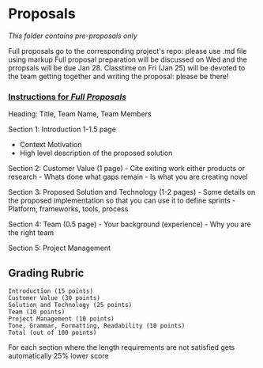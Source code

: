# Proposals

*This folder contains pre-proposals only*

Full proposals go to the corresponding project's repo: please use .md file using markup
Full proposal preparation will be discussed on Wed and the prropsals will be due Jan 28.
Classtime on Fri (Jan 25) will be devoted to the team getting together and writing the proposal: please be there!

### [Instructions for *Full Proposals*](https://github.com/CS340-19/proposals/blob/master/project_proposal.pdf)

Heading: Title, Team Name, Team Members

Section 1: Introduction 1-1.5 page
   - Context Motivation 
   - High level description of the proposed solution

Section 2: Customer Value (1 page)
    - Cite exiting work either products or research
    - Whats done what gaps remain
    - Is what you are creating novel

Section 3: Proposed Solution and Technology (1-2 pages)
     - Some details on the proposed implementation so that you can use it to define sprints
     - Platform, frameworks, tools, process

Section 4: Team (0.5 page)
     - Your background (experience)
     - Why you are the right team 

Section 5: Project Management 
   

## Grading Rubric

    Introduction (15 points)
    Customer Value (30 points)
    Solution and Technology (25 points)
    Team (10 points)
    Project Management (10 points)
    Tone, Grammar, Formatting, Readability (10 points)
    Total (out of 100 points)

For each section where the length requirements are not satisfied gets automatically 25% lower score

